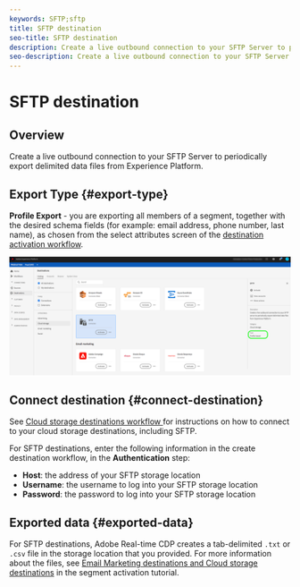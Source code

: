 ```yaml
---
keywords: SFTP;sftp
title: SFTP destination
seo-title: SFTP destination
description: Create a live outbound connection to your SFTP Server to periodically export delimited data files from Experience Platform.
seo-description: Create a live outbound connection to your SFTP Server to periodically export delimited data files from Experience Platform.
---
```


# SFTP destination

## Overview

Create a live outbound connection to your SFTP Server to periodically export delimited data files from Experience Platform.

## Export Type {#export-type}

**Profile Export** - you are exporting all members of a segment, together with the desired schema fields (for example: email address, phone number, last name), as chosen from the select attributes screen of the [destination activation workflow](/help/rtcdp/destinations/activate-destinations.md#select-attributes).

![SFTP profile-based export type](/help/rtcdp/destinations/assets/sftp-export-type.png)

## Connect destination {#connect-destination}

See [Cloud storage destinations workflow ](/help/rtcdp/destinations/cloud-storage-destinations-workflow.md)for instructions on how to connect to your cloud storage destinations, including SFTP.

For SFTP destinations, enter the following information in the create destination workflow, in the **Authentication** step:

* **Host**: the address of your SFTP storage location
* **Username**: the username to log into your SFTP storage location
* **Password**: the password to log into your SFTP storage location

## Exported data {#exported-data}

For SFTP destinations, Adobe Real-time CDP creates a tab-delimited `.txt` or `.csv` file in the storage location that you provided. For more information about the files, see [Email Marketing destinations and Cloud storage destinations](/help/rtcdp/destinations/activate-destinations.md#esp-and-cloud-storage) in the segment activation tutorial.